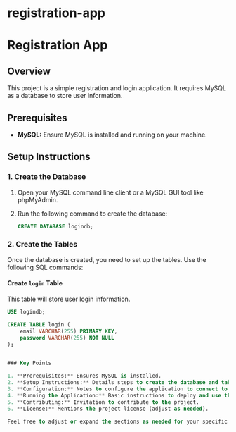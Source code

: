 # registration-app

# Registration App

## Overview

This project is a simple registration and login application. It requires MySQL as a database to store user information.

## Prerequisites

- **MySQL:** Ensure MySQL is installed and running on your machine.

## Setup Instructions

### 1. Create the Database

1. Open your MySQL command line client or a MySQL GUI tool like phpMyAdmin.
2. Run the following command to create the database:

    ```sql
    CREATE DATABASE logindb;
    ```

### 2. Create the Tables

Once the database is created, you need to set up the tables. Use the following SQL commands:

#### Create `login` Table

This table will store user login information.

```sql
USE logindb;

CREATE TABLE login (
    email VARCHAR(255) PRIMARY KEY,
    password VARCHAR(255) NOT NULL
);


### Key Points

1. **Prerequisites:** Ensures MySQL is installed.
2. **Setup Instructions:** Details steps to create the database and tables.
3. **Configuration:** Notes to configure the application to connect to the database.
4. **Running the Application:** Basic instructions to deploy and use the app.
5. **Contributing:** Invitation to contribute to the project.
6. **License:** Mentions the project license (adjust as needed).

Feel free to adjust or expand the sections as needed for your specific project!
